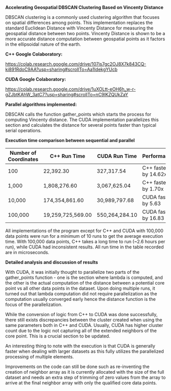 **Accelerating Geospatial DBSCAN Clustering Based on Vincenty Distance**

DBSCAN clustering is a commonly used clustering algorithm that focuses on spatial differences among points. This implementation replaces the standard Euclidean Distance with Vincenty Distance for measuring the geospatial distance between two points. Vincenty Distance is shown to be a more accurate distance computation between geospatial points as it factors in the ellipsoidal nature of the earth.


**C++ Google Colaboratory:**

https://colab.research.google.com/drive/107is7gc2OJ8X7k843CQ-ki891RdoC9AA?usp=sharing#scrollTo=Aa1IdekgYUcb

**CUDA Google Colaboratory:**

https://colab.research.google.com/drive/1uXOLtt-eOH6h_w-r-gZJbtKAhW_3atC7?usp=sharing#scrollTo=nC9lKZQUkZaY


**Parallel algorithms implemented:**

DBSCAN calls the function gather_points which starts the process for computing Vincenty distance. The CUDA implementation parallelizes this section and calculates the distance for several points faster than typical serial operations.


**Execution time comparison between sequential and parallel**

| Number of Coordinates | C++ Run Time | CUDA Run Time | Performance |
| --- | --- | --- | --- |
| 100 | 22,392.30 | 327,317.54 | C++ faster by 14.62x |
| 1,000 | 1,808,276.60 | 3,067,625.04 | C++ faster by 1.70x |
| 10,000 | 174,354,861.60 | 30,989,797.68 | CUDA faster by 5.63 |
| 100,000 | 19,259,725,569.00 | 550,264,284.10 | CUDA faster by 16.83 |

All implementations of the program except for C++ and CUDA with 100,000 data points were run for a minimum of 10 runs to get the average execution time. With 100,000 data points, C++ takes a long time to run (~2.6 hours per run), while CUDA had inconsistent results. All run time in the table recorded are in microseconds.

**Detailed analysis and discussion of results**

With CUDA, it was initially thought to parallelize two parts of the gather_points function - one is the section where lambda is computed, and the other is the actual computation of the distance between a potential core point vs all other data points in the dataset. Upon doing multiple runs, it turned out that lambda computation did not require parallelization as the computation usually converged early hence the distance function is the focus of the parallelization.

While the conversion of logic from C++ to CUDA was done successfully, there still exists discrepancies between the cluster created when using the same parameters both in C++ and CUDA. Usually, CUDA has higher cluster count due to the logic not capturing all of the extended neighbors of the core point. This is a crucial section to be updated.

An interesting thing to note with the execution is that CUDA is generally faster when dealing with larger datasets as this fully utilizes the parallelized processing of multiple elements.

Improvements on the code can still be done such as re-inventing the creation of neighbor array as it is currently allocated with the size of the full dataset and needs an extra step of trimming of zero values from the array to arrive at the final neighbor array with only the qualified core data points.

